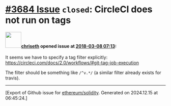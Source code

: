 # [\#3684 Issue](https://github.com/ethereum/solidity/issues/3684) `closed`: CircleCI does not run on tags

#### <img src="https://avatars.githubusercontent.com/u/9073706?v=4" width="50">[chriseth](https://github.com/chriseth) opened issue at [2018-03-08 07:13](https://github.com/ethereum/solidity/issues/3684):

It seems we have to specify a tag filter explicitly: https://circleci.com/docs/2.0/workflows/#git-tag-job-execution

The filter should be something like `/^v.*/` (a similar filter already exists for travis).




-------------------------------------------------------------------------------



[Export of Github issue for [ethereum/solidity](https://github.com/ethereum/solidity). Generated on 2024.12.15 at 06:45:24.]
